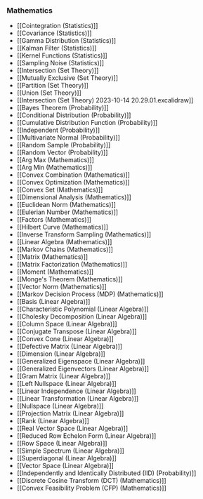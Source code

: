 ### Mathematics
- [[Cointegration (Statistics)]]
- [[Covariance (Statistics)]]
- [[Gamma Distribution (Statistics)]]
- [[Kalman Filter (Statistics)]]
- [[Kernel Functions (Statistics)]]
- [[Sampling Noise (Statistics)]]
- [[Intersection (Set Theory)]]
- [[Mutually Exclusive (Set Theory)]]
- [[Partition (Set Theory)]]
- [[Union (Set Theory)]]
- [[Intersection (Set Theory) 2023-10-14 20.29.01.excalidraw]]
- [[Bayes Theorem (Probability)]]
- [[Conditional Distribution (Probability)]]
- [[Cumulative Distribution Function (Probability)]]
- [[Independent (Probability)]]
- [[Multivariate Normal (Probability)]]
- [[Random Sample (Probability)]]
- [[Random Vector (Probability)]]
- [[Arg Max (Mathematics)]]
- [[Arg Min (Mathematics)]]
- [[Convex Combination (Mathematics)]]
- [[Convex Optimization (Mathematics)]]
- [[Convex Set (Mathematics)]]
- [[Dimensional Analysis (Mathematics)]]
- [[Euclidean Norm (Mathematics)]]
- [[Eulerian Number (Mathematics)]]
- [[Factors (Mathematics)]]
- [[Hilbert Curve (Mathematics)]]
- [[Inverse Transform Sampling (Mathematics)]]
- [[Linear Algebra (Mathematics)]]
- [[Markov Chains (Mathematics)]]
- [[Matrix (Mathematics)]]
- [[Matrix Factorization (Mathematics)]]
- [[Moment (Mathematics)]]
- [[Monge's Theorem (Mathematics)]]
- [[Vector Norm (Mathematics)]]
- [[Markov Decision Process (MDP) (Mathematics)]]
- [[Basis (Linear Algebra)]]
- [[Characteristic Polynomial (Linear Algebra)]]
- [[Cholesky Decomposition (Linear Algebra)]]
- [[Column Space (Linear Algebra)]]
- [[Conjugate Transpose (Linear Algebra)]]
- [[Convex Cone (Linear Algebra)]]
- [[Defective Matrix (Linear Algebra)]]
- [[Dimension (Linear Algebra)]]
- [[Generalized Eigenspace (Linear Algebra)]]
- [[Generalized Eigenvectors (Linear Algebra)]]
- [[Gram Matrix (Linear Algebra)]]
- [[Left Nullspace (Linear Algebra)]]
- [[Linear Independence (Linear Algebra)]]
- [[Linear Transformation (Linear Algebra)]]
- [[Nullspace (Linear Algebra)]]
- [[Projection Matrix (Linear Algebra)]]
- [[Rank (Linear Algebra)]]
- [[Real Vector Space (Linear Algebra)]]
- [[Reduced Row Echelon Form (Linear Algebra)]]
- [[Row Space (Linear Algebra)]]
- [[Simple Spectrum (Linear Algebra)]]
- [[Superdiagonal (Linear Algebra)]]
- [[Vector Space (Linear Algebra)]]
- [[Independently and Identically Distributed (IID) (Probability)]]
- [[Discrete Cosine Transform (DCT) (Mathematics)]]
- [[Convex Feasibility Problem (CFP) (Mathematics)]]
